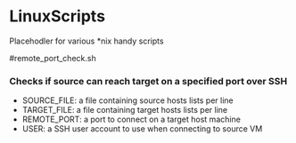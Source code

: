 LinuxScripts
============
Placehodler for various *nix handy scripts

#remote_port_check.sh
### Checks if source can reach target on a specified port over SSH
- SOURCE_FILE: a file containing source hosts lists per line
- TARGET_FILE: a file containing target hosts lists per line
- REMOTE_PORT:  a port to connect on a target host machine
- USER: a SSH user account to use when connecting to source VM
